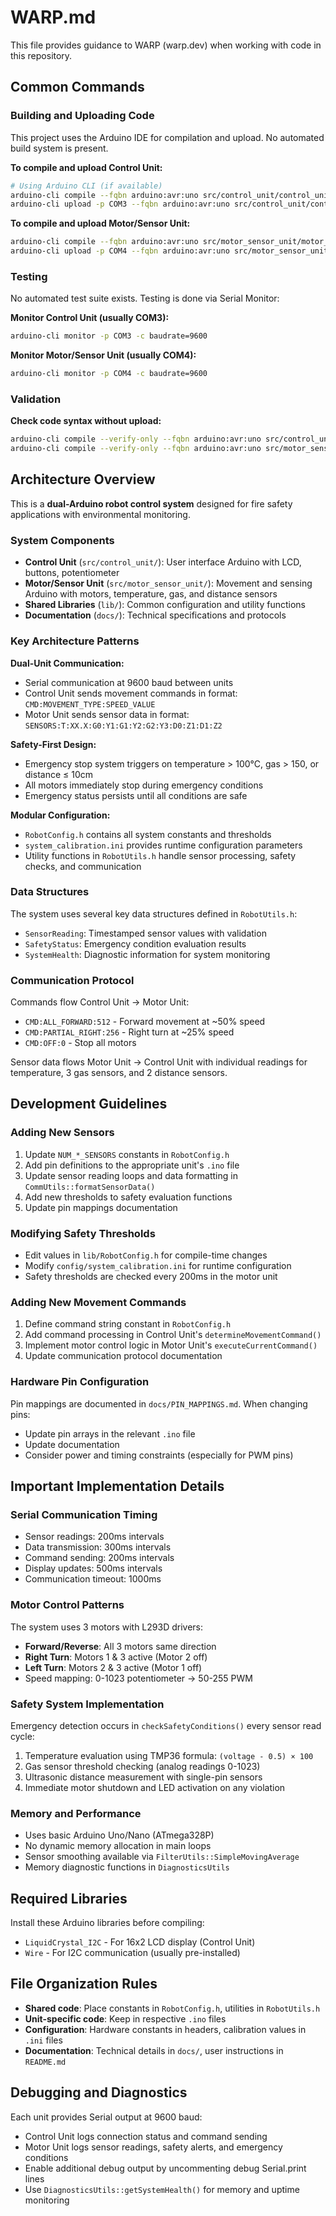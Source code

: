 # WARP.md

This file provides guidance to WARP (warp.dev) when working with code in this repository.

## Common Commands

### Building and Uploading Code
This project uses the Arduino IDE for compilation and upload. No automated build system is present.

**To compile and upload Control Unit:**
```bash
# Using Arduino CLI (if available)
arduino-cli compile --fqbn arduino:avr:uno src/control_unit/control_unit.ino
arduino-cli upload -p COM3 --fqbn arduino:avr:uno src/control_unit/control_unit.ino
```

**To compile and upload Motor/Sensor Unit:**
```bash
arduino-cli compile --fqbn arduino:avr:uno src/motor_sensor_unit/motor_sensor_unit.ino
arduino-cli upload -p COM4 --fqbn arduino:avr:uno src/motor_sensor_unit/motor_sensor_unit.ino
```

### Testing
No automated test suite exists. Testing is done via Serial Monitor:

**Monitor Control Unit (usually COM3):**
```bash
arduino-cli monitor -p COM3 -c baudrate=9600
```

**Monitor Motor/Sensor Unit (usually COM4):**
```bash
arduino-cli monitor -p COM4 -c baudrate=9600
```

### Validation
**Check code syntax without upload:**
```bash
arduino-cli compile --verify-only --fqbn arduino:avr:uno src/control_unit/control_unit.ino
arduino-cli compile --verify-only --fqbn arduino:avr:uno src/motor_sensor_unit/motor_sensor_unit.ino
```

## Architecture Overview

This is a **dual-Arduino robot control system** designed for fire safety applications with environmental monitoring.

### System Components
- **Control Unit** (`src/control_unit/`): User interface Arduino with LCD, buttons, potentiometer
- **Motor/Sensor Unit** (`src/motor_sensor_unit/`): Movement and sensing Arduino with motors, temperature, gas, and distance sensors
- **Shared Libraries** (`lib/`): Common configuration and utility functions
- **Documentation** (`docs/`): Technical specifications and protocols

### Key Architecture Patterns

**Dual-Unit Communication:**
- Serial communication at 9600 baud between units
- Control Unit sends movement commands in format: `CMD:MOVEMENT_TYPE:SPEED_VALUE`
- Motor Unit sends sensor data in format: `SENSORS:T:XX.X:G0:Y1:G1:Y2:G2:Y3:D0:Z1:D1:Z2`

**Safety-First Design:**
- Emergency stop system triggers on temperature > 100°C, gas > 150, or distance ≤ 10cm
- All motors immediately stop during emergency conditions
- Emergency status persists until all conditions are safe

**Modular Configuration:**
- `RobotConfig.h` contains all system constants and thresholds
- `system_calibration.ini` provides runtime configuration parameters
- Utility functions in `RobotUtils.h` handle sensor processing, safety checks, and communication

### Data Structures
The system uses several key data structures defined in `RobotUtils.h`:
- `SensorReading`: Timestamped sensor values with validation
- `SafetyStatus`: Emergency condition evaluation results
- `SystemHealth`: Diagnostic information for system monitoring

### Communication Protocol
Commands flow Control Unit → Motor Unit:
- `CMD:ALL_FORWARD:512` - Forward movement at ~50% speed
- `CMD:PARTIAL_RIGHT:256` - Right turn at ~25% speed
- `CMD:OFF:0` - Stop all motors

Sensor data flows Motor Unit → Control Unit with individual readings for temperature, 3 gas sensors, and 2 distance sensors.

## Development Guidelines

### Adding New Sensors
1. Update `NUM_*_SENSORS` constants in `RobotConfig.h`
2. Add pin definitions to the appropriate unit's `.ino` file
3. Update sensor reading loops and data formatting in `CommUtils::formatSensorData()`
4. Add new thresholds to safety evaluation functions
5. Update pin mappings documentation

### Modifying Safety Thresholds
- Edit values in `lib/RobotConfig.h` for compile-time changes
- Modify `config/system_calibration.ini` for runtime configuration
- Safety thresholds are checked every 200ms in the motor unit

### Adding New Movement Commands
1. Define command string constant in `RobotConfig.h`
2. Add command processing in Control Unit's `determineMovementCommand()`
3. Implement motor control logic in Motor Unit's `executeCurrentCommand()`
4. Update communication protocol documentation

### Hardware Pin Configuration
Pin mappings are documented in `docs/PIN_MAPPINGS.md`. When changing pins:
- Update pin arrays in the relevant `.ino` file
- Update documentation
- Consider power and timing constraints (especially for PWM pins)

## Important Implementation Details

### Serial Communication Timing
- Sensor readings: 200ms intervals
- Data transmission: 300ms intervals  
- Command sending: 200ms intervals
- Display updates: 500ms intervals
- Communication timeout: 1000ms

### Motor Control Patterns
The system uses 3 motors with L293D drivers:
- **Forward/Reverse**: All 3 motors same direction
- **Right Turn**: Motors 1 & 3 active (Motor 2 off)  
- **Left Turn**: Motors 2 & 3 active (Motor 1 off)
- Speed mapping: 0-1023 potentiometer → 50-255 PWM

### Safety System Implementation
Emergency detection occurs in `checkSafetyConditions()` every sensor read cycle:
1. Temperature evaluation using TMP36 formula: `(voltage - 0.5) × 100`
2. Gas sensor threshold checking (analog readings 0-1023)
3. Ultrasonic distance measurement with single-pin sensors
4. Immediate motor shutdown and LED activation on any violation

### Memory and Performance
- Uses basic Arduino Uno/Nano (ATmega328P)
- No dynamic memory allocation in main loops
- Sensor smoothing available via `FilterUtils::SimpleMovingAverage`
- Memory diagnostic functions in `DiagnosticsUtils`

## Required Libraries
Install these Arduino libraries before compiling:
- `LiquidCrystal_I2C` - For 16x2 LCD display (Control Unit)
- `Wire` - For I2C communication (usually pre-installed)

## File Organization Rules
- **Shared code**: Place constants in `RobotConfig.h`, utilities in `RobotUtils.h`
- **Unit-specific code**: Keep in respective `.ino` files
- **Configuration**: Hardware constants in headers, calibration values in `.ini` files
- **Documentation**: Technical details in `docs/`, user instructions in `README.md`

## Debugging and Diagnostics
Each unit provides Serial output at 9600 baud:
- Control Unit logs connection status and command sending
- Motor Unit logs sensor readings, safety alerts, and emergency conditions
- Enable additional debug output by uncommenting debug Serial.print lines
- Use `DiagnosticsUtils::getSystemHealth()` for memory and uptime monitoring